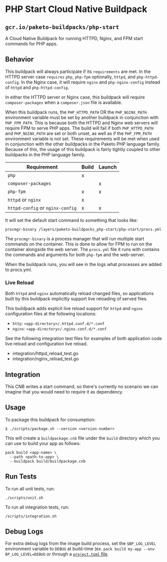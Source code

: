 # PHP Start Cloud Native Buildpack
## `gcr.io/paketo-buildpacks/php-start`

A Cloud Native Buildpack for running HTTPD, Nginx, and FPM start commands for
PHP apps.

## Behavior

This buildpack will always participate if its `requirements` are met. In the
HTTPD server case `requires` `php`, `php-fpm` optionally, `httpd`, and
`php-httpd-config`. In the Nginx case, it will require `nginx` and `php-nginx-config`
instead of `httpd` and `php-httpd-config`.

In either the HTTPD server or Nginx case, this buildpack will require
`composer-packages` when a `composer.json` file is available.

When this buildpack runs, the `PHP_HTTPD_PATH` OR the `PHP_NGINX_PATH`
environment variable must be set  by another buildpack in conjunction with
`PHP_FPM_PATH`. This is because both the HTTPD and Nginx web servers will
require FPM to serve PHP apps. The build will fail if both `PHP_HTTPD_PATH` and
`PHP_NGINX_PATH` are set or both unset, as well as if the `PHP_FPM_PATH`
environment variable is not set. These requirements will be met when used in
conjunction with the other buildpacks in the Paketo PHP language family.
Because of this, the usage of this buildpack is fairly tightly coupled to other
buildpacks in the PHP language family.

| Requirement                      | Build | Launch |
|----------------------------------|-------|--------|
| `php`                            | x     |        |
| `composer-packages`              |       | x      |
| `php-fpm`                        | x     | x      |
| `httpd` or `nginx`               | x     |        |
| `httpd-config` or `nginx-config` | x     | x      |

It will set the default start command to something that looks like:
```shell
procmgr-binary /layers/paketo-buildpacks_php-start/php-start/procs.yml
```

The `procmgr-binary` is a process manager that will run multiple start commands
on the container. This is done to allow for FPM to run on the container
alongside the web server. The `procs.yml` file it runs with contains the
commands and arguments for both `php-fpm` and the web-server.

When the buildpack runs, you will see in the logs what processes are added to
procs.yml.

### Live Reload

Both `httpd` and `nginx` automatically reload changed files, so applications built by this buildpack
implicitly support live reloading of served files.

This buildpack adds explicit live reload support for `httpd` and `nginx` configuration files
at the following locations:

- `http`: `<app-directory>/.httpd.conf.d/*.conf`
- `nginx`: `<app-directory>/.nginx.conf.d/*.conf`

See the following integration test files for examples of both application code live reload and configuration live reload.

- integration/httpd_reload_test.go
- integration/nginx_reload_test.go

## Integration

This CNB writes a start command, so there's currently no scenario we can
imagine that you would need to require it as dependency.

## Usage

To package this buildpack for consumption:

```shell
$ ./scripts/package.sh --version <version-number>
```

This will create a `buildpackage.cnb` file under the `build` directory which you
can use to build your app as follows:
```shell
pack build <app-name> \
  --path <path-to-app> \
  --buildpack build/buildpackage.cnb
```

## Run Tests

To run all unit tests, run:
```shell
./scripts/unit.sh
```

To run all integration tests, run:
```shell
/scripts/integration.sh
```

## Debug Logs
For extra debug logs from the image build process, set the `$BP_LOG_LEVEL`
environment variable to `DEBUG` at build-time (ex. `pack build my-app --env
BP_LOG_LEVEL=DEBUG` or through a  [`project.toml`
file](https://github.com/buildpacks/spec/blob/main/extensions/project-descriptor.md).
